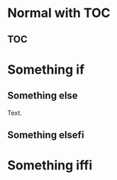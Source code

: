 # Normal with TOC

## TOC

# Something if

## Something else

Text.

## Something elsefi

# Something iffi
